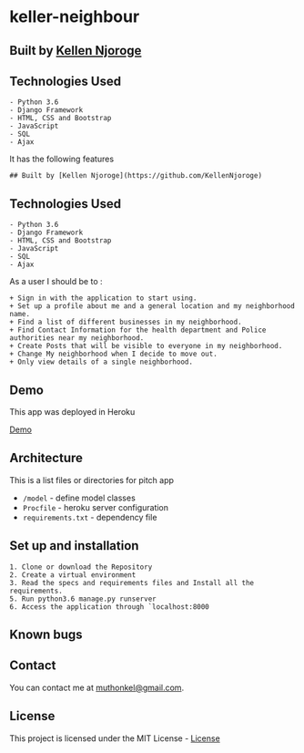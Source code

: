 # keller-neighbour

## Built by [Kellen Njoroge](https://github.com/KellenNjoroge)

## Technologies Used

    - Python 3.6
    - Django Framework
    - HTML, CSS and Bootstrap
    - JavaScript
    - SQL
    - Ajax

It has the following features

    ## Built by [Kellen Njoroge](https://github.com/KellenNjoroge)

## Technologies Used

    - Python 3.6
    - Django Framework
    - HTML, CSS and Bootstrap
    - JavaScript
    - SQL
    - Ajax

As a user I should be to :

    + Sign in with the application to start using.
    + Set up a profile about me and a general location and my neighborhood name.
    + Find a list of different businesses in my neighborhood.
    + Find Contact Information for the health department and Police authorities near my neighborhood.
    + Create Posts that will be visible to everyone in my neighborhood.
    + Change My neighborhood when I decide to move out.
    + Only view details of a single neighborhood.


## Demo
This app was deployed in Heroku

[Demo](https://kellerjirani.herokuapp.com/)

## Architecture
This is a list files or directories for pitch app

+ `/model` - define  model classes
+ `Procfile` - heroku server configuration
+ `requirements.txt` - dependency file

## Set up and installation

    1. Clone or download the Repository
    2. Create a virtual environment
    3. Read the specs and requirements files and Install all the requirements.
    5. Run python3.6 manage.py runserver
    6. Access the application through `localhost:8000

## Known bugs

## Contact

You can contact me at [muthonkel@gmail.com](muthonkel@gmail.com).

## License

This project is licensed under the MIT License - [License](LICENSE)